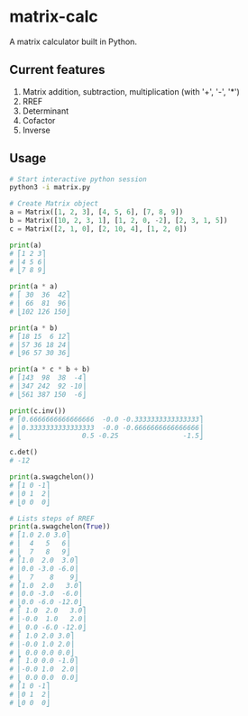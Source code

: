 # matrix-calc
A matrix calculator built in Python.

## Current features
1. Matrix addition, subtraction, multiplication (with '+', '-', '*')
2. RREF
3. Determinant
4. Cofactor
5. Inverse

## Usage

```bash
# Start interactive python session
python3 -i matrix.py
```

```python
# Create Matrix object
a = Matrix([1, 2, 3], [4, 5, 6], [7, 8, 9])
b = Matrix([10, 2, 3, 1], [1, 2, 0, -2], [2, 3, 1, 5])
c = Matrix([2, 1, 0], [2, 10, 4], [1, 2, 0])

print(a)
# ⎡1 2 3⎤
# ⎢4 5 6⎥
# ⎣7 8 9⎦

print(a * a)
# ⎡ 30  36  42⎤
# ⎢ 66  81  96⎥
# ⎣102 126 150⎦

print(a * b)
# ⎡18 15  6 12⎤
# ⎢57 36 18 24⎥
# ⎣96 57 30 36⎦

print(a * c * b + b)
# ⎡143  98  38  -4⎤
# ⎢347 242  92 -10⎥
# ⎣561 387 150  -6⎦

print(c.inv())
# ⎡0.6666666666666666  -0.0 -0.3333333333333333⎤
# ⎢0.3333333333333333  -0.0 -0.6666666666666666⎥
# ⎣               0.5 -0.25                -1.5⎦

c.det()
# -12

print(a.swagchelon())
# ⎡1 0 -1⎤
# ⎢0 1  2⎥
# ⎣0 0  0⎦

# Lists steps of RREF
print(a.swagchelon(True))
# ⎡1.0 2.0 3.0⎤
# ⎢  4   5   6⎥
# ⎣  7   8   9⎦
# ⎡1.0  2.0  3.0⎤
# ⎢0.0 -3.0 -6.0⎥
# ⎣  7    8    9⎦
# ⎡1.0  2.0   3.0⎤
# ⎢0.0 -3.0  -6.0⎥
# ⎣0.0 -6.0 -12.0⎦
# ⎡ 1.0  2.0   3.0⎤
# ⎢-0.0  1.0   2.0⎥
# ⎣ 0.0 -6.0 -12.0⎦
# ⎡ 1.0 2.0 3.0⎤
# ⎢-0.0 1.0 2.0⎥
# ⎣ 0.0 0.0 0.0⎦
# ⎡ 1.0 0.0 -1.0⎤
# ⎢-0.0 1.0  2.0⎥
# ⎣ 0.0 0.0  0.0⎦
# ⎡1 0 -1⎤
# ⎢0 1  2⎥
# ⎣0 0  0⎦
```
